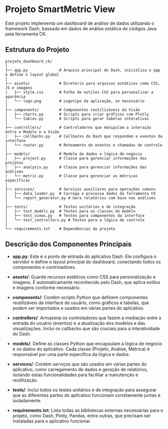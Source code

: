 # Projeto SmartMetric View

Este projeto implementa um dashboard de análise de dados utilizando o framework Dash, baseado em dados de análise estática de códigos Java pela ferramenta CK.

## Estrutura do Projeto

```
projeto_dashboard_ck/
│
├── app.py              # Arquivo principal do Dash, inicializa o app e define o layout global
│
├── assets/             # Diretório para arquivos estáticos como CSS, JS e imagens
│   ├── style.css       # Folha de estilos CSS para personalizar a aparência
│   └── logo.png        # Logotipo da aplicação, se necessário
│
├── components/         # Componentes reutilizáveis da Visão
│   ├── charts.py       # Scripts para criar gráficos com Plotly
│   └── tables.py       # Scripts para gerar tabelas interativas
│
├── controllers/        # Controladores que manipulam a interação entre o Modelo e a Visão
│   ├── callbacks.py    # Callbacks do Dash que respondem a eventos da interface
│   └── router.py       # Roteamento de eventos e chamadas de controle
│
├── models/             # Modelo de dados e lógica de negócio
│   ├── project.py      # Classe para gerenciar informações dos projetos
│   ├── analysis.py     # Classe para gerenciar informações das análises
│   └── metric.py       # Classe para gerenciar as métricas específicas
│
├── services/           # Serviços auxiliares para operações comuns
│   ├── data_loader.py  # Carrega e processa dados da ferramenta CK
│   └── report_generator.py # Gera relatórios com base nas análises
│
├── tests/              # Testes unitários e de integração
│   ├── test_models.py  # Testes para as classes do modelo
│   ├── test_views.py   # Testes para componentes da interface
│   └── test_controllers.py # Testes para a lógica de controle
│
└── requirements.txt    # Dependências do projeto
```
## Descrição dos Componentes Principais

- **app.py**: Este é o ponto de entrada do aplicativo Dash. Ele configura o servidor e define o layout principal do dashboard, conectando todos os componentes e controladores.

- **assets/**: Guarda recursos estáticos como CSS para personalização e imagens. É automaticamente reconhecido pelo Dash, que aplica estilos e imagens conforme necessário.

- **components/**: Contém scripts Python que definem componentes reutilizáveis da interface do usuário, como gráficos e tabelas, que podem ser importados e usados em várias partes do aplicativo.

- **controllers/**: Armazena os controladores que fazem a mediação entre a entrada do usuário (eventos) e a atualização dos modelos e das visualizações. Inclui os callbacks que são cruciais para a interatividade do Dash.

- **models/**: Define as classes Python que encapsulam a lógica de negócio e os dados do aplicativo. Cada classe (Projeto, Análise, Métrica) é responsável por uma parte específica da lógica e dados.

- **services/**: Contém serviços que são usados em várias partes do aplicativo, como carregamento de dados e geração de relatórios, isolando estas funcionalidades para facilitar a manutenção e reutilização.

- **tests/**: Inclui todos os testes unitários e de integração para assegurar que as diferentes partes do aplicativo funcionam corretamente juntas e isoladamente.

- **requirements.txt**: Lista todas as bibliotecas externas necessárias para o projeto, como Dash, Plotly, Pandas, entre outras, que precisam ser instaladas para o aplicativo funcionar.

